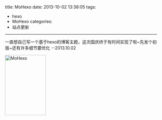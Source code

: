 title: MoHexo
date: 2013-10-02 13:38:05
tags:
- hexo
- MoHexo
categories:
- 站点更新
---
一直想自己写一个基于hexo的博客主题，这次国庆终于有时间实现了啦~先发个初版~还有许多细节要优化 --2013.10.02

<img src="http://ww2.sinaimg.cn/large/613acfa3jw1e96siu8c0aj211h4b11kx.jpg" alt="MoHexo" width="135" height="200">